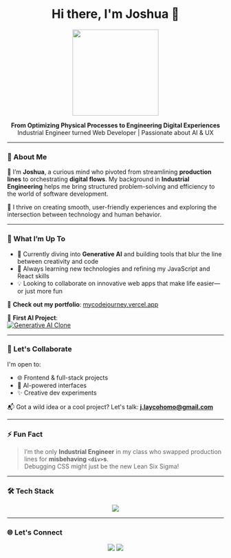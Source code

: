 <h1 align="center">Hi there, I'm Joshua 👋</h1>

<p align="center">
  <img src="https://media.giphy.com/media/xT9IgzoKnwFNmISR8I/giphy.gif" width="200" />
</p>

<p align="center">
  <b>From Optimizing Physical Processes to Engineering Digital Experiences</b><br>
  Industrial Engineer turned Web Developer | Passionate about AI & UX
</p>

---

### 💼 About Me

🔧 I’m **Joshua**, a curious mind who pivoted from streamlining **production lines** to orchestrating **digital flows**. My background in **Industrial Engineering** helps me bring structured problem-solving and efficiency to the world of software development.

🎯 I thrive on creating smooth, user-friendly experiences and exploring the intersection between technology and human behavior.

---

### 🚀 What I’m Up To

- 🌱 Currently diving into **Generative AI** and building tools that blur the line between creativity and code  
- 🧠 Always learning new technologies and refining my JavaScript and React skills  
- 💡 Looking to collaborate on innovative web apps that make life easier—or just more fun  

🔗 **Check out my portfolio**: [mycodejourney.vercel.app](https://mycodejourney.vercel.app/)

🧪 **First AI Project**:  
[![Generative AI Clone](https://img.shields.io/badge/View_Project-%F0%9F%96%8C%EF%B8%8F-blue?style=flat-square)](https://joshualaycoh.github.io/Generative-AI-Clone/)

---

### 🤝 Let's Collaborate

I'm open to:
- 🌐 Frontend & full-stack projects
- 🤖 AI-powered interfaces
- ✨ Creative dev experiments

📬 Got a wild idea or a cool project? Let's talk: **j.laycohomo@gmail.com**

---

### ⚡ Fun Fact

> I’m the only **Industrial Engineer** in my class who swapped production lines for **misbehaving `<div>`s**.  
> Debugging CSS might just be the new Lean Six Sigma!

---

### 🛠 Tech Stack

<p align="center">
  <img src="https://skillicons.dev/icons?i=html,css,js,ts,react,vercel,git,github,vscode" />
</p>

---

### 🌐 Let's Connect

<p align="center">
  <a href="https://www.linkedin.com/in/joshua-laycoh/" target="_blank"><img src="https://img.shields.io/badge/LinkedIn-blue?style=for-the-badge&logo=linkedin" /></a>
  <a href="mailto:j.laycohomo@gmail.com"><img src="https://img.shields.io/badge/Email-D14836?style=for-the-badge&logo=gmail&logoColor=white" /></a>
</p>
